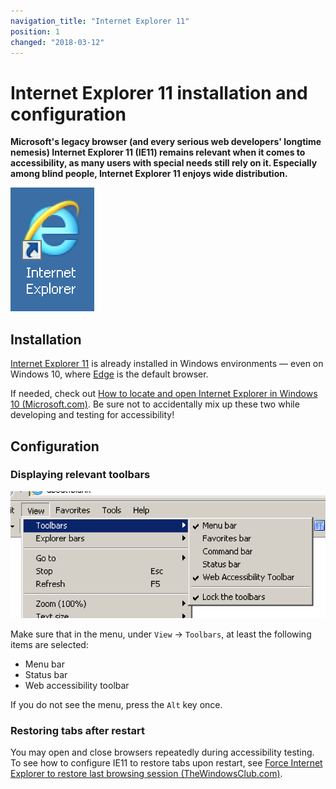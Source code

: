 ```yaml
---
navigation_title: "Internet Explorer 11"
position: 1
changed: "2018-03-12"
---
```


# Internet Explorer 11 installation and configuration

**Microsoft's legacy browser (and every serious web developers' longtime nemesis) Internet Explorer 11 (IE11) remains relevant when it comes to accessibility, as many users with special needs still rely on it. Especially among blind people, Internet Explorer 11 enjoys wide distribution.**

![Internet Explorer logo](_media/internet-explorer-logo.png)

## Installation

[Internet Explorer 11](http://windows.microsoft.com/en-US/internet-explorer/download-ie) is already installed in Windows environments — even on Windows 10, where [Edge](http://windows.microsoft.com/en-US/windows-10/getstarted-get-to-know-microsoft-edge) is the default browser.

If needed, check out [How to locate and open Internet Explorer in Windows 10 (Microsoft.com)](https://answers.microsoft.com/en-us/windows/forum/windows_10-networking-winpc/how-to-locate-and-open-internet-explorer-in/4b067f8b-a0dc-4fba-9e63-00fb14ea82e8). Be sure not to accidentally mix up these two while developing and testing for accessibility!

## Configuration

### Displaying relevant toolbars

![Internet Explorer's menu "View -> Toolbars"](_media/internet-explorer-11s-menu-view-toolbars.png)

Make sure that in the menu, under `View` -> `Toolbars`, at least the following items are selected:

- Menu bar
- Status bar
- Web accessibility toolbar

If you do not see the menu, press the `Alt` key once.

### Restoring tabs after restart

You may open and close browsers repeatedly during accessibility testing. To see how to configure IE11 to restore tabs upon restart, see [Force Internet Explorer to restore last browsing session (TheWindowsClub.com)](http://www.thewindowsclub.com/internet-explorer-restore-last-browsing-session).